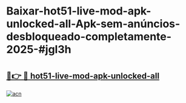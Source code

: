 # Baixar-hot51-live-mod-apk-unlocked-all-Apk-sem-anúncios-desbloqueado-completamente-2025-#jgl3h

# <h2><a href="https://ainizakaria.my?title=hot51-live-mod-apk-unlocked-all&ref=24M">🔗👉 🔴 hot51-live-mod-apk-unlocked-all</a></h2>

[![acn](https://github.com/user-attachments/assets/0f9c940e-d8b0-45ae-aac7-cd30a18b3e1c)](https://ainizakaria.my?title=hot51-live-mod-apk-unlocked-all&ref=24M)

